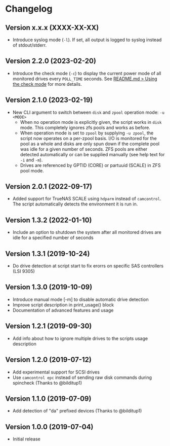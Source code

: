 # Changelog

## Version x.x.x (XXXX-XX-XX)
  * Introduce syslog mode (`-l`). If set, all output is logged to syslog instead of stdout/stderr.


## Version 2.2.0 (2023-02-20)
  * Introduce the check mode (`-c`) to display the current power mode of all monitored drives every `POLL_TIME` seconds. See [README.md > Using the check mode](https://github.com/ngandrass/truenas-spindown-timer#automatic-using-the-check-mode--c) for more details.


## Version 2.1.0 (2023-02-19)
  * New CLI argument to switch between `disk` and `zpool` operation mode: `-u <MODE>`
    * When no operation mode is explicitly given, the script works in `disk` mode. This completely ignores zfs pools and works as before.
    * When operation mode is set to `zpool` by supplying `-u zpool`, the script now operates on a per-zpool basis. I/O is monitored for the pool as a whole and disks are only spun down if the complete pool was idle for a given number of seconds. ZFS pools are either detected automatically or can be supplied manually (see help text for `-i` and `-m`).
    * Drives are referenced by GPTID (CORE) or partuuid (SCALE) in ZFS pool mode.


## Version 2.0.1 (2022-09-17)
  * Added support for TrueNAS SCALE using `hdparm` instead of `camcontrol`. The script automatically detects the environment it is run in.


## Version 1.3.2 (2022-01-10)
  * Include an option to shutdown the system after all monitored drives are idle for a specified number of seconds


## Version 1.3.1 (2019-10-24)
  * Do drive detection at script start to fix erorrs on specific SAS controllers (LSI 9305)


## Version 1.3.0 (2019-10-09)
  * Introduce manual mode [-m] to disable automatic drive detection
  * Improve script description in print_usage() block
  * Documentation of advanced features and usage


## Version 1.2.1 (2019-09-30)
  * Add info about how to ignore multiple drives to the scripts usage description


## Version 1.2.0 (2019-07-12)
  * Add experimental support for SCSI drives
  * Use `camcontrol epc` instead of sending raw disk commands during spincheck (Thanks to @bilditup1)


## Version 1.1.0 (2019-07-09)
  * Add detection of "da" prefixed devices (Thanks to @bilditup1)


## Version 1.0.0 (2019-07-04)
  * Initial release
